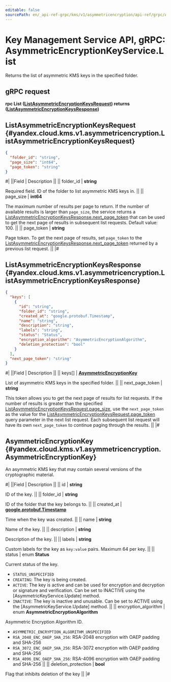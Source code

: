```yaml
---
editable: false
sourcePath: en/_api-ref-grpc/kms/v1/asymmetricencryption/api-ref/grpc/AsymmetricEncryptionKey/list.md
---
```


# Key Management Service API, gRPC: AsymmetricEncryptionKeyService.List

Returns the list of asymmetric KMS keys in the specified folder.

## gRPC request

**rpc List ([ListAsymmetricEncryptionKeysRequest](#yandex.cloud.kms.v1.asymmetricencryption.ListAsymmetricEncryptionKeysRequest)) returns ([ListAsymmetricEncryptionKeysResponse](#yandex.cloud.kms.v1.asymmetricencryption.ListAsymmetricEncryptionKeysResponse))**

## ListAsymmetricEncryptionKeysRequest {#yandex.cloud.kms.v1.asymmetricencryption.ListAsymmetricEncryptionKeysRequest}

```json
{
  "folder_id": "string",
  "page_size": "int64",
  "page_token": "string"
}
```

#|
||Field | Description ||
|| folder_id | **string**

Required field. ID of the folder to list asymmetric KMS keys in. ||
|| page_size | **int64**

The maximum number of results per page to return. If the number of available
results is larger than `page_size`, the service returns a [ListAsymmetricEncryptionKeysResponse.next_page_token](#yandex.cloud.kms.v1.asymmetricencryption.ListAsymmetricEncryptionKeysResponse)
that can be used to get the next page of results in subsequent list requests.
Default value: 100. ||
|| page_token | **string**

Page token. To get the next page of results, set `page_token` to the
[ListAsymmetricEncryptionKeysResponse.next_page_token](#yandex.cloud.kms.v1.asymmetricencryption.ListAsymmetricEncryptionKeysResponse) returned by a previous list request. ||
|#

## ListAsymmetricEncryptionKeysResponse {#yandex.cloud.kms.v1.asymmetricencryption.ListAsymmetricEncryptionKeysResponse}

```json
{
  "keys": [
    {
      "id": "string",
      "folder_id": "string",
      "created_at": "google.protobuf.Timestamp",
      "name": "string",
      "description": "string",
      "labels": "string",
      "status": "Status",
      "encryption_algorithm": "AsymmetricEncryptionAlgorithm",
      "deletion_protection": "bool"
    }
  ],
  "next_page_token": "string"
}
```

#|
||Field | Description ||
|| keys[] | **[AsymmetricEncryptionKey](#yandex.cloud.kms.v1.asymmetricencryption.AsymmetricEncryptionKey)**

List of asymmetric KMS keys in the specified folder. ||
|| next_page_token | **string**

This token allows you to get the next page of results for list requests. If the number
of results is greater than the specified [ListAsymmetricEncryptionKeysRequest.page_size](#yandex.cloud.kms.v1.asymmetricencryption.ListAsymmetricEncryptionKeysRequest), use
the `next_page_token` as the value for the [ListAsymmetricEncryptionKeysRequest.page_token](#yandex.cloud.kms.v1.asymmetricencryption.ListAsymmetricEncryptionKeysRequest) query parameter
in the next list request. Each subsequent list request will have its own
`next_page_token` to continue paging through the results. ||
|#

## AsymmetricEncryptionKey {#yandex.cloud.kms.v1.asymmetricencryption.AsymmetricEncryptionKey}

An asymmetric KMS key that may contain several versions of the cryptographic material.

#|
||Field | Description ||
|| id | **string**

ID of the key. ||
|| folder_id | **string**

ID of the folder that the key belongs to. ||
|| created_at | **[google.protobuf.Timestamp](https://developers.google.com/protocol-buffers/docs/reference/google.protobuf#timestamp)**

Time when the key was created. ||
|| name | **string**

Name of the key. ||
|| description | **string**

Description of the key. ||
|| labels | **string**

Custom labels for the key as `key:value` pairs. Maximum 64 per key. ||
|| status | enum **Status**

Current status of the key.

- `STATUS_UNSPECIFIED`
- `CREATING`: The key is being created.
- `ACTIVE`: The key is active and can be used for encryption and decryption or signature and verification.
Can be set to INACTIVE using the [AsymmetricKeyService.Update] method.
- `INACTIVE`: The key is inactive and unusable.
Can be set to ACTIVE using the [AsymmetricKeyService.Update] method. ||
|| encryption_algorithm | enum **AsymmetricEncryptionAlgorithm**

Asymmetric Encryption Algorithm ID.

- `ASYMMETRIC_ENCRYPTION_ALGORITHM_UNSPECIFIED`
- `RSA_2048_ENC_OAEP_SHA_256`: RSA-2048 encryption with OAEP padding and SHA-256
- `RSA_3072_ENC_OAEP_SHA_256`: RSA-3072 encryption with OAEP padding and SHA-256
- `RSA_4096_ENC_OAEP_SHA_256`: RSA-4096 encryption with OAEP padding and SHA-256 ||
|| deletion_protection | **bool**

Flag that inhibits deletion of the key ||
|#